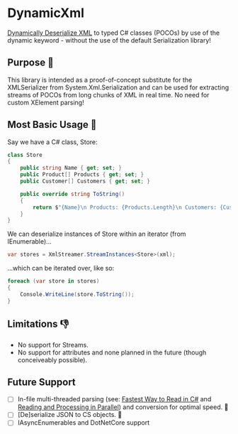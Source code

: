 # DynamicXml
[Dynamically Deserialize XML](https://github.com/MikePreston17/DynamicXml) to typed C# classes (POCOs) by use of the dynamic keyword - without the use of the default Serialization library!

## Purpose :8ball:
This library is intended as a proof-of-concept substitute for the XMLSerializer from System.Xml.Serialization and can be used for extracting streams of POCOs from long chunks of XML in real time.  No need for custom XElement parsing!


## Most Basic Usage :wrench:

Say we have a C# class, Store:

```csharp
class Store
{
    public string Name { get; set; }
    public Product[] Products { get; set; }
    public Customer[] Customers { get; set; }        

    public override string ToString()
    {
        return $"{Name}\n Products: {Products.Length}\n Customers: {Customers.Length}";
    }
}

```

We can deserialize instances of Store within an iterator (from IEnumerable)...

```csharp
var stores = XmlStreamer.StreamInstances<Store>(xml);
```

...which can be iterated over, like so:

```csharp
foreach (var store in stores)
{
    Console.WriteLine(store.ToString());
}
```

## Limitations :thumbsdown:
* No support for Streams.
* No support for attributes and none planned in the future (though conceiveably possible).

## Future Support
- [ ] In-file multi-threaded parsing (see: [Fastest Way to Read in C#](https://cc.davelozinski.com/c-sharp/the-fastest-way-to-read-and-process-text-files) and [Reading and Processing in Parallel](https://cc.davelozinski.com/code/c-sharp-code/read-lines-in-batches-process-in-parallel)) and conversion for optimal speed. :camel:
- [ ] [De]serialize JSON to CS objects. :apple:
- [ ] IAsyncEnumerables and DotNetCore support
